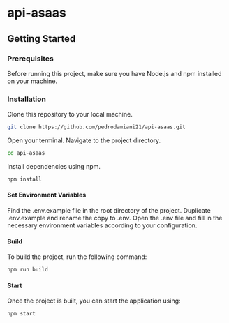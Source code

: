 # api-asaas

## Getting Started

### Prerequisites
Before running this project, make sure you have Node.js and npm installed on your machine.

### Installation
Clone this repository to your local machine.
```bash
git clone https://github.com/pedrodamiani21/api-asaas.git
```

Open your terminal.
Navigate to the project directory.
```bash
cd api-asaas
```

Install dependencies using npm.
```bash
npm install
```

#### Set Environment Variables
Find the .env.example file in the root directory of the project.
Duplicate .env.example and rename the copy to .env.
Open the .env file and fill in the necessary environment variables according to your configuration.

#### Build
To build the project, run the following command:
```bash
npm run build
```

#### Start
Once the project is built, you can start the application using:
```bash
npm start
```







